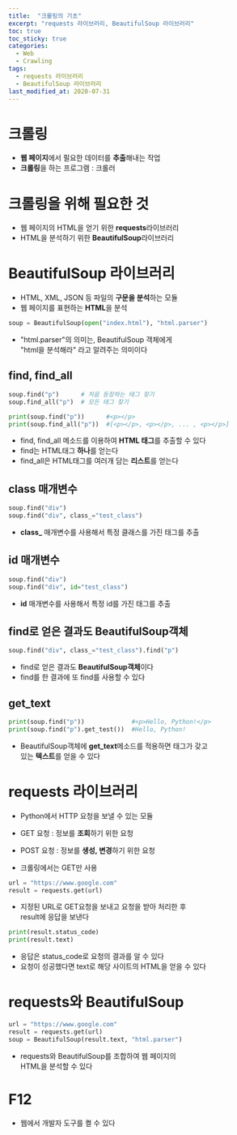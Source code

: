 ```yaml
---
title:  "크롤링의 기초"
excerpt: "requests 라이브러리, BeautifulSoup 라이브러리"
toc: true
toc_sticky: true
categories:
  - Web
  - Crawling
tags:
  - requests 라이브러리
  - BeautifulSoup 라이브러리
last_modified_at: 2020-07-31
---
```


# 크롤링
* **웹 페이지**에서 필요한 데이터를 **추출**해내는 작업
* **크롤링**을 하는 프로그램 : 크롤러

# 크롤링을 위해 필요한 것
* 웹 페이지의 HTML을 얻기 위한 **requests**라이브러리
* HTML을 분석하기 위한 **BeautifulSoup**라이브러리

# BeautifulSoup 라이브러리
* HTML, XML, JSON 등 파일의 **구문을 분석**하는 모듈
* 웹 페이지를 표현하는 **HTML**을 분석

```python
soup = BeautifulSoup(open("index.html"), "html.parser")
```

* "html.parser"의 의미는, BeautifulSoup 객체에게  
  "html을 분석해라" 라고 알려주는 의미이다
  
## find, find_all

```python
soup.find("p")      # 처음 등장하는 태그 찾기
soup.find_all("p")  # 모든 태그 찾기

print(soup.find("p"))      #<p></p>
print(soup.find_all("p"))  #[<p></p>, <p></p>, ... , <p></p>]
```

* find, find_all 메소드를 이용하여 **HTML 태그**를 추출할 수 있다
* find는 HTML태그 **하나**를 얻는다
* find_all은 HTML태그를 여러개 담는 **리스트**를 얻는다



## class 매개변수

```python
soup.find("div")
soup.find("div", class_="test_class")
```
* **class_** 매개변수를 사용해서 특정 클래스를 가진 태그를 추출




## id 매개변수

```python
soup.find("div")
soup.find("div", id="test_class")
```

* **id** 매개변수를 사용해서 특정 id를 가진 태그를 추출

## find로 얻은 결과도 BeautifulSoup객체

```python
soup.find("div", class_="test_class").find("p")
```

* find로 얻은 결과도 **BeautifulSoup객체**이다
* find를 한 결과에 또 find를 사용할 수 있다

## get_text

```python
print(soup.find("p"))             #<p>Hello, Python!</p>
print(soup.find("p").get_test())  #Hello, Python!
```

* BeautifulSoup객체에 **get_text**메소드를 적용하면 태그가 갖고  
  있는 **텍스트**를 얻을 수 있다
  
  
# requests 라이브러리
* Python에서 HTTP 요청을 보낼 수 있는 모듈
* GET 요청 : 정보를 **조회**하기 위한 요청
* POST 요청 : 정보를 **생성, 변경**하기 위한 요청  
    
* 크롤링에서는 GET만 사용

```python
url = "https://www.google.com"
result = requests.get(url)
```

* 지정된 URL로 GET요청을 보내고 요청을 받아 처리한 후   
  result에 응답을 보낸다
  
```python
print(result.status_code)
print(result.text)
```

* 응답은 status_code로 요청의 결과를 알 수 있다
* 요청이 성공했다면 text로 해당 사이트의 HTML을 얻을 수 있다

# requests와 BeautifulSoup

```python
url = "https://www.google.com"
result = requests.get(url)
soup = BeautifulSoup(result.text, "html.parser")
```

* requests와 BeautifulSoup를 조합하여 웹 페이지의  
  HTML을 분석할 수 있다
  
# F12

* 웹에서 개발자 도구를 켤 수 있다
